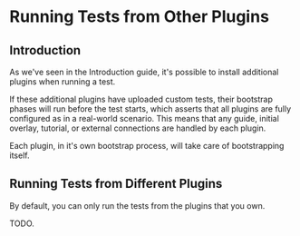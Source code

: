 # Running Tests from Other Plugins

## Introduction

As we've seen in the Introduction guide, it's possible to install additional plugins when running a test.

If these additional plugins have uploaded custom tests, their bootstrap phases will run before the test starts,
which asserts that all plugins are fully configured as in a real-world scenario. This means that any guide,
initial overlay, tutorial, or external connections are handled by each plugin.

Each plugin, in it's own bootstrap process, will take care of bootstrapping itself.

## Running Tests from Different Plugins

By default, you can only run the tests from the plugins that you own. 

TODO.